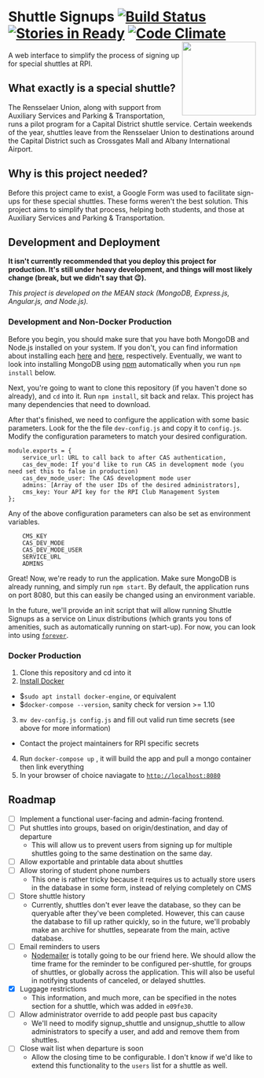 # Shuttle Signups [![Build Status](https://travis-ci.org/wtg/shuttle-signups.svg?branch=master)](https://travis-ci.org/wtg/shuttle-signups) [![Stories in Ready](https://badge.waffle.io/wtg/shuttle-signups.svg?label=ready&title=Ready)](http://waffle.io/wtg/shuttle-signups) [![Code Climate](https://img.shields.io/codeclimate/github/wtg/shuttle-signups.svg)](https://codeclimate.com/github/wtg/shuttle-signups)[<img align="right" width="150px" src="http://webtech.union.rpi.edu/static/wtg.svg">](http://webtech.union.rpi.edu/)

A web interface to simplify the process of signing up for special shuttles at RPI.

## What exactly is a special shuttle?
The Rensselaer Union, along with support from Auxiliary Services and Parking & Transportation, runs a pilot program for a Capital District shuttle service. Certain weekends of the year, shuttles leave from the Rensselaer Union to destinations around the Capital District such as Crossgates Mall and Albany International Airport.

## Why is this project needed?
Before this project came to exist, a Google Form was used to facilitate sign-ups for these special shuttles. These forms weren't the best solution. This project aims to simplify that process, helping both students, and those at Auxiliary Services and Parking & Transportation.

## Development and Deployment

**It isn't currently recommended that you deploy this project for production. It's still under heavy development, and things will most likely change (break, but we didn't say that 😉).**

*This project is developed on the MEAN stack (MongoDB, Express.js, Angular.js, and Node.js).*

### Development and Non-Docker Production

Before you begin, you should make sure that you have both MongoDB and Node.js installed on your system. If you don't, you can find information about installing each [here](https://docs.mongodb.com/v3.2/installation/) and [here](https://nodejs.org/en/download/package-manager/), respectively.
Eventually, we want to look into installing MongoDB using [npm](https://www.npmjs.com/) automatically when you run ```npm install``` below.

Next, you're going to want to clone this repository (if you haven't done so already), and ```cd``` into it. Run ```npm install```, sit back and relax. This project has many dependencies that need to download.

After that's finished, we need to configure the application with some basic parameters.
Look for the the file ```dev-config.js``` and copy it to ```config.js```. Modify the configuration parameters to match your desired configuration.

```
module.exports = {
    service_url: URL to call back to after CAS authentication,
    cas_dev_mode: If you'd like to run CAS in development mode (you need set this to false in production)
    cas_dev_mode_user: The CAS development mode user
    admins: [Array of the user IDs of the desired administrators],
    cms_key: Your API key for the RPI Club Management System
};
```
Any of the above configuration parameters can also be set as environment variables.

```
    CMS_KEY
    CAS_DEV_MODE
    CAS_DEV_MODE_USER
    SERVICE_URL
    ADMINS
```    

Great! Now, we're ready to run the application. Make sure MongoDB is already running, and simply run ```npm start```. By default, the application runs on port 8080, but this can easily be changed using an environment variable.

In the future, we'll provide an init script that will allow running Shuttle Signups as a service on Linux distributions (which grants you tons of amenities, such as automatically running on start-up). For now, you can look into using [```forever```](https://www.npmjs.com/package/forever).


### Docker Production

1. Clone this repository and cd into it
2. [Install Docker](https://docs.docker.com/engine/installation/)
  - $```sudo apt install docker-engine```, or equivalent
  - $```docker-compose --version```, sanity check for version >= 1.10
3. ```mv dev-config.js config.js``` and fill out valid run time secrets (see above for more information)
  - Contact the project maintainers for RPI specific secrets
4. Run ```docker-compose up``` , it will build the app and pull a mongo container then link everything
5. In your browser of choice naviagate to [```http://localhost:8080```](http://localhost:8080)

## Roadmap
  - [ ] Implement a functional user-facing and admin-facing frontend.
  - [ ] Put shuttles into groups, based on origin/destination, and day of departure
    * This will allow us to prevent users from signing up for multiple shuttles going to the same destination on the same day.
  - [ ] Allow exportable and printable data about shuttles
  - [ ] Allow storing of student phone numbers
    * This one is rather tricky because it requires us to actually store users in the database in some form, instead of relying completely on CMS
  - [ ] Store shuttle history
    * Currently, shuttles don't ever leave the database, so they can be queryable after they've been completed. However, this can cause the database to fill up rather quickly, so in the future, we'll probably make an archive for shuttles, sepearate from the main, active database.
  - [ ] Email reminders to users
    * [Nodemailer](https://nodemailer.com/) is totally going to be our friend here. We should allow the time frame for the reminder to be configured per-shuttle, for groups of shuttles, or globally across the application. This will also be useful in notifying students of canceled, or delayed shuttles.
  - [X] Luggage restrictions
    * This information, and much more, can be specified in the notes section for a shuttle, which was added in ```e09fe30```.
  - [ ] Allow administrator override to add people past bus capacity
    * We'll need to modify signup_shuttle and unsignup_shuttle to allow administrators to specify a user, and add and remove them from shuttles.
  - [ ] Close wait list when departure is soon
    * Allow the closing time to be configurable. I don't know if we'd like to extend this functionality to the ```users``` list for a shuttle as well.
